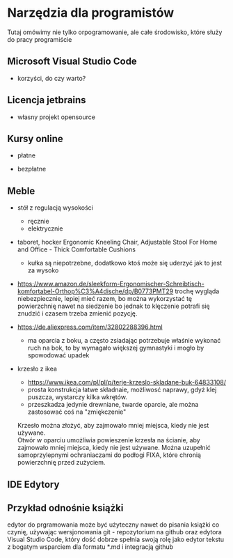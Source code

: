 # Narzędzia dla programistów
Tutaj omówimy nie tylko orpogramowanie, ale całe środowisko, które służy do pracy programiście



## Microsoft Visual Studio Code
+ korzyści, do czy warto?

## Licencja jetbrains
+ własny projekt opensource


## Kursy online
+ płatne


+ bezpłatne


## Meble
+ stół z regulacją  wysokości
    + ręcznie
    + elektrycznie
    
    
+ taboret, hocker 
    Ergonomic Kneeling Chair, Adjustable Stool For Home and Office - Thick Comfortable Cushions
    + kułka są niepotrzebne, dodatkowo ktoś może się uderzyć jak to jest za wysoko
     

+ https://www.amazon.de/sleekform-Ergonomischer-Schreibtisch-komfortabel-Orthop%C3%A4dische/dp/B0773PMT29
    trochę wygląda niebezpiecznie, lepiej mieć razem, bo można wykorzystać tę powierzchnię nawet na siedzenie
    bo jednak to klęczenie potrafi się znudzić i czasem trzeba zmienić pozycję.
    

+ https://de.aliexpress.com/item/32802288396.html
    + ma oparcia z boku, a często zsiadając potrzebuje właśnie wykonać ruch na bok, to by wymagało 
    większej gymnastyki i mogło by spowodować upadek



+ krzesło z ikea    
    + https://www.ikea.com/pl/pl/p/terje-krzeslo-skladane-buk-64833108/
    + prosta konstrukcja łatwe składnaie, możliwosć naprawy, gdyż klej puszcza, wystarczy kilka wkrętów.
    + przeszkadza jedynie drewniane, twarde oparcie, ale można zastosować coś  na "zmiękczenie"    

    Krzesło można złożyć, aby zajmowało mniej miejsca, kiedy nie jest używane.    
    Otwór w oparciu umożliwia powieszenie krzesła na ścianie, aby zajmowało mniej miejsca, kiedy nie jest używane.
    Można uzupełnić samoprzylepnymi ochraniaczami do podłogi FIXA, które chronią powierzchnię przed zużyciem.
    
    
## IDE Edytory


## Przykład odnośnie książki

edytor do prgramowania może być użyteczny nawet do pisania książki
co czynię, używając wersjonowania git - repozytorium na github
oraz edytora Visual Studio Code, który dość dobrze spełnia swoją rolę jako edytor tekstu z bogatym wsparciem dla formatu *.md i integracją github
